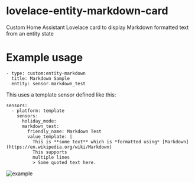 # lovelace-entity-markdown-card
Custom Home Assistant Lovelace card to display Markdown formatted text from an entity state

# Example usage
```
- type: custom:entity-markdown
  title: Markdown Sample
  entity: sensor.markdown_test
```

This uses a template sensor defined like this:

```
sensors:
  - platform: template
    sensors:
      holiday_mode:
      markdown_test:
        friendly_name: Markdown Test
        value_template: |
          This is **some text** which is *formatted using* [Markdown](https://en.wikipedia.org/wiki/Markdown)
          This supports
          multiple lines
          > Some quoted text here.
```

![example](https://user-images.githubusercontent.com/2099542/46613801-0a70a280-cb0c-11e8-9286-63245b6d1d8b.png)
